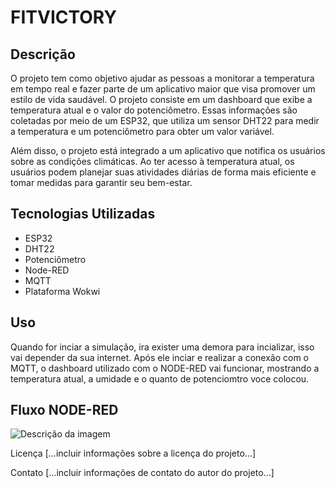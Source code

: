 # FITVICTORY

## Descrição
O projeto tem como objetivo ajudar as pessoas a monitorar a temperatura em tempo real e fazer parte de um aplicativo maior que visa promover um estilo de vida saudável. O projeto consiste em um dashboard que exibe a temperatura atual e o valor do potenciômetro. Essas informações são coletadas por meio de um ESP32, que utiliza um sensor DHT22 para medir a temperatura e um potenciômetro para obter um valor variável.

Além disso, o projeto está integrado a um aplicativo que notifica os usuários sobre as condições climáticas. Ao ter acesso à temperatura atual, os usuários podem planejar suas atividades diárias de forma mais eficiente e tomar medidas para garantir seu bem-estar.

## Tecnologias Utilizadas
<ul>
  <li>ESP32</li>
  <li>DHT22</li>
  <li>Potenciômetro</li>
  <li>Node-RED</li>
  <li>MQTT</li>
  <li>Plataforma Wokwi</li>
</ul>

## Uso
Quando for inciar a simulação, ira exister uma demora para incializar, isso vai depender da sua internet.
Após ele inciar e realizar a conexão com o MQTT, o dashboard utilizado com o NODE-RED vai funcionar, mostrando a temperatura atual, a umidade e o quanto de potenciomtro voce colocou.

## Fluxo NODE-RED

![Descrição da imagem](caminho/para/a/imagem.png)

Licença
[...incluir informações sobre a licença do projeto...]

Contato
[...incluir informações de contato do autor do projeto...]
